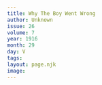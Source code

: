 ```yaml
---
title: Why The Boy Went Wrong
author: Unknown
issue: 26
volume: 7
year: 1916
month: 29
day: V
tags:
layout: page.njk
image:
---
```





